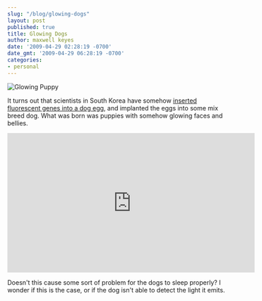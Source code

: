 ```yaml
---
slug: "/blog/glowing-dogs"
layout: post
published: true
title: Glowing Dogs
author: maxwell keyes
date: '2009-04-29 02:28:19 -0700'
date_gmt: '2009-04-29 06:28:19 -0700'
categories:
- personal
---
```


![Glowing Puppy](./glowing-puppy.jpg "Glowing puppy")

It turns out that scientists in South Korea have somehow
[inserted fluorescent genes into a dog egg](https://www.youtube.com/watch?v=z3zSZDjRUXA),
and implanted the eggs into some mix breed dog. What was born was puppies with
somehow glowing faces and bellies.

<iframe width="560" height="315" src="https://www.youtube.com/embed/QaLLZWZ85wQ" frameborder="0" allowfullscreen></iframe>

Doesn't this cause some sort of problem for the dogs to sleep properly? I wonder
if this is the case, or if the dog isn't able to detect the light it emits.
